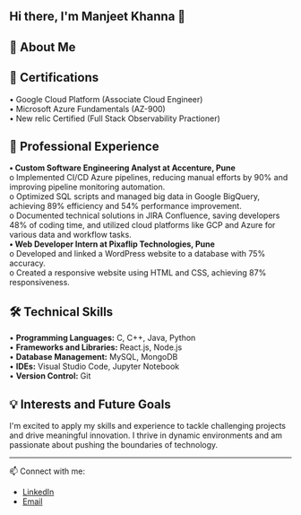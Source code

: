 ## Hi there, I'm Manjeet Khanna 👋

<!--
**ManjeetKhanna/ManjeetKhanna** is a ✨ _special_ ✨ repository because its `README.md` (this file) appears on your GitHub profile.

Here are some ideas to get you started:

- 🔭 I’m currently working on ...
- 🌱 I’m currently learning ...
- 👯 I’m looking to collaborate on ...
- 🤔 I’m looking for help with ...
- 💬 Ask me about ...
- 📫 How to reach me: ...
- 😄 Pronouns: ...
- ⚡ Fun fact: ...
-->

:rocket: About Me  
---

:scroll: Certifications  
---
•	Google Cloud Platform (Associate Cloud Engineer)  
•	Microsoft Azure Fundamentals (AZ-900)  
•	New relic Certified (Full Stack Observability Practioner)

:briefcase: Professional Experience  
---
**• Custom Software Engineering Analyst at Accenture, Pune**  
  o	Implemented CI/CD Azure pipelines, reducing manual efforts by 90% and improving pipeline monitoring automation.  
  o	Optimized SQL scripts and managed big data in Google BigQuery, achieving 89% efficiency and 54% performance improvement.  
  o	Documented technical solutions in JIRA Confluence, saving developers 48% of coding time, and utilized cloud platforms like GCP and Azure for various data and workflow tasks.  
**• Web Developer Intern at Pixaflip Technologies, Pune**  
  o	Developed and linked a WordPress website to a database with 75% accuracy.  
  o	Created a responsive website using HTML and CSS, achieving 87% responsiveness.  

:hammer_and_wrench: Technical Skills  
---
• **Programming Languages:** C, C++, Java, Python  
• **Frameworks and Libraries:** React.js, Node.js  
• **Database Management:** MySQL, MongoDB  
• **IDEs:** Visual Studio Code, Jupyter Notebook   
• **Version Control:** Git  

:bulb: Interests and Future Goals  
---
I'm excited to apply my skills and experience to tackle challenging projects and drive meaningful innovation. I thrive in dynamic environments and am passionate about pushing the boundaries of technology.

---

📫 Connect with me:
- [LinkedIn](linkedin.com/in/manjeet-khanna-1853711a5)
- [Email](manjeetkhanna04@gmail.com)
